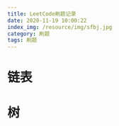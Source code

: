 ```yaml
---
title: LeetCode刷题记录
date: 2020-11-19 10:00:22
index_img: /resource/img/sfbj.jpg
category: 刷题
tags: 刷题
---
```



# 链表



# 树